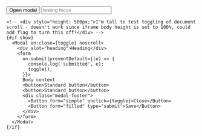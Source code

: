 <script lang="ts">
  import { Story } from 'kitbook';
  import Button from '$lib/ui/Button.svelte';
  import Modal from '$lib/ui/Modal.svelte';
  import ShowHide from '$lib/functions/ShowHide.svelte';
</script>

<Story name="Relies on ShowHide" height={300}>
  <ShowHide let:show let:toggle>
    <Button onclick={toggle}>Open modal</Button>
    <input placeholder="testing focus" />

    <!-- <div style="height: 500px;">I'm tall to test toggling of document scroll - doesn't work since iframe body height is set to 100%, could add flag to turn this off?</div> -->
    {#if show}
      <Modal on:close={toggle} noscroll>
        <div slot="heading">Heading</div>
        <form
          on:submit|preventDefault={(e) => {
            console.log('submitted', e);
            toggle();
          }}>
          Body content
          <button>Standard button</button>
          <button>Standard button</button>
          <div class="modal-footer">
            <Button form="simple" onclick={toggle}>Close</Button>
            <Button form="filled" type="submit">Save</Button>
          </div>
        </form>
      </Modal>
    {/if}
  </ShowHide>
</Story>
